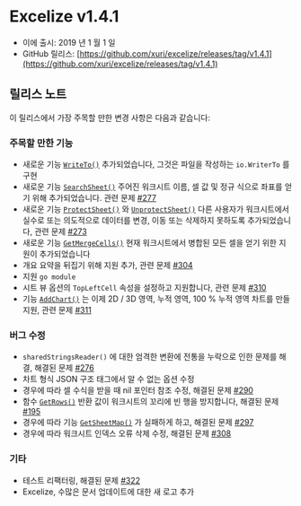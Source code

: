 # Excelize v1.4.1

* 이에 출시: 2019 년 1 월 1 일
* GitHub 릴리스: [https://github.com/xuri/excelize/releases/tag/v1.4.1](https://github.com/xuri/excelize/releases/tag/v1.4.1)

## 릴리스 노트

이 릴리스에서 가장 주목할 만한 변경 사항은 다음과 같습니다:

### 주목할 만한 기능

* 새로운 기능 [`WriteTo()`](https://pkg.go.dev/github.com/360EntSecGroup-Skylar/excelize@v1.4.1#File.WriteTo) 추가되었습니다, 그것은 파일을 작성하는 `io.WriterTo` 를 구현
* 새로운 기능 [`SearchSheet()`](https://pkg.go.dev/github.com/360EntSecGroup-Skylar/excelize@v1.4.1#File.SearchSheet) 주어진 워크시트 이름, 셀 값 및 정규 식으로 좌표를 얻기 위해 추가되었습니다. 관련 문제 [#277](https://github.com/xuri/excelize/issues/277)
* 새로운 기능 [`ProtectSheet()`](https://pkg.go.dev/github.com/360EntSecGroup-Skylar/excelize@v1.4.1#File.ProtectSheet) 와 [`UnprotectSheet()`](https://pkg.go.dev/github.com/360EntSecGroup-Skylar/excelize@v1.4.1#File.UnprotectSheet) 다른 사용자가 워크시트에서 실수로 또는 의도적으로 데이터를 변경, 이동 또는 삭제하지 못하도록 추가되었습니다, 관련 문제 [#273](https://github.com/xuri/excelize/issues/273)
* 새로운 기능 [`GetMergeCells()`](https://pkg.go.dev/github.com/360EntSecGroup-Skylar/excelize@v1.4.1#File.GetMergeCells) 현재 워크시트에서 병합된 모든 셀을 얻기 위한 지원이 추가되었습니다
* 개요 요약을 뒤집기 위해 지원 추가, 관련 문제 [#304](https://github.com/xuri/excelize/issues/304)
* 지원 `go module`
* 시트 뷰 옵션의 `TopLeftCell` 속성을 설정하고 지원합니다, 관련 문제 [#310](https://github.com/xuri/excelize/issues/310)
* 기능 [`AddChart()`](https://pkg.go.dev/github.com/360EntSecGroup-Skylar/excelize@v1.4.1#File.AddChart) 는 이제 2D / 3D 영역, 누적 영역, 100 % 누적 영역 차트를 만들 지원, 관련 문제 [#311](https://github.com/xuri/excelize/issues/311)

### 버그 수정

* `sharedStringsReader()` 에 대한 엄격한 변환에 전통을 누락으로 인한 문제를 해결, 해결된 문제 [#276](https://github.com/xuri/excelize/issues/276)
* 차트 형식 JSON 구조 태그에서 알 수 없는 옵션 수정
* 경우에 따라 셀 수식을 받을 때 nil 포인터 참조 수정, 해결된 문제 [#290](https://github.com/xuri/excelize/issues/290)
* 함수 [`GetRows()`](https://pkg.go.dev/github.com/360EntSecGroup-Skylar/excelize@v1.4.1#File.GetRows) 반환 값이 워크시트의 꼬리에 빈 행을 방지합니다, 해결된 문제 [#195](https://github.com/xuri/excelize/issues/195)
* 경우에 따라 기능 [`GetSheetMap()`](https://pkg.go.dev/github.com/360EntSecGroup-Skylar/excelize@v1.4.1#File.GetSheetMap) 가 실패하게 하고, 해결된 문제 [#297](https://github.com/xuri/excelize/issues/297)
* 경우에 따라 워크시트 인덱스 오류 삭제 수정, 해결된 문제 [#308](https://github.com/xuri/excelize/issues/308)

### 기타

* 테스트 리팩터링, 해결된 문제 [#322](https://github.com/xuri/excelize/issues/322)
* Excelize, 수많은 문서 업데이트에 대한 새 로고 추가
